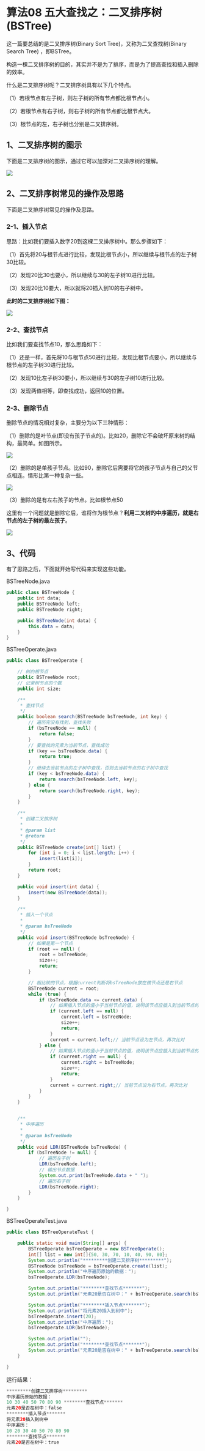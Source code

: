# 算法08 五大查找之：二叉排序树(BSTree)

这一篇要总结的是二叉排序树(Binary Sort Tree)，又称为二叉查找树(Binary Search Tree) ，即BSTree。

构造一棵二叉排序树的目的，其实并不是为了排序，而是为了提高查找和插入删除的效率。

什么是二叉排序树呢？二叉排序树具有以下几个特点。

（1）若根节点有左子树，则左子树的所有节点都比根节点小。

（2）若根节点有右子树，则右子树的所有节点都比根节点大。

（3）根节点的左，右子树也分别是二叉排序树。

## 1、二叉排序树的图示

下面是二叉排序树的图示，通过它可以加深对二叉排序树的理解。

![](https://raw.githubusercontent.com/hyman213/FigureBed/master/2019/06/20190624210917.png)

## 2、二叉排序树常见的操作及思路

下面是二叉排序树常见的操作及思路。

### 2-1、插入节点

思路：比如我们要插入数字20到这棵二叉排序树中。那么步骤如下：

（1）首先将20与根节点进行比较，发现比根节点小，所以继续与根节点的左子树30比较。

（2）发现20比30也要小，所以继续与30的左子树10进行比较。

（3）发现20比10要大，所以就将20插入到10的右子树中。

**此时的二叉排序树如下图：**

![](https://raw.githubusercontent.com/hyman213/FigureBed/master/2019/06/20190624211000.png)

### 2-2、查找节点

比如我们要查找节点10，那么思路如下：

（1）还是一样，首先将10与根节点50进行比较，发现比根节点要小，所以继续与根节点的左子树30进行比较。

（2）发现10比左子树30要小，所以继续与30的左子树10进行比较。

（3）发现两值相等，即查找成功，返回10的位置。

### 2-3、删除节点

删除节点的情况相对复杂，主要分为以下三种情形：

（1）删除的是叶节点(即没有孩子节点的)。比如20，删除它不会破坏原来树的结构，最简单。如图所示。

![](https://raw.githubusercontent.com/hyman213/FigureBed/master/2019/06/20190624211031.png)

（2）删除的是单孩子节点。比如90，删除它后需要将它的孩子节点与自己的父节点相连。情形比第一种复杂一些。

![](https://raw.githubusercontent.com/hyman213/FigureBed/master/2019/06/20190624211054.png)

（3）删除的是有左右孩子的节点。比如根节点50

这里有一个问题就是删除它后，谁将作为根节点？**利用二叉树的中序遍历，就是右节点的左子树的最左孩子**。

![](https://raw.githubusercontent.com/hyman213/FigureBed/master/2019/06/20190624211115.png)

## 3、代码

有了思路之后，下面就开始写代码来实现这些功能。

BSTreeNode.java

```java
public class BSTreeNode {
    public int data;
    public BSTreeNode left;
    public BSTreeNode right;

    public BSTreeNode(int data) {
        this.data = data;
    }
}
```

BSTreeOperate.java

```java
public class BSTreeOperate {

    // 树的根节点
    public BSTreeNode root;
    // 记录树节点的个数
    public int size;

    /**
     * 查找节点
     */
    public boolean search(BSTreeNode bsTreeNode, int key) {
        // 遍历完没有找到，查找失败
        if (bsTreeNode == null) {
            return false;
        }
        // 要查找的元素为当前节点，查找成功
        if (key == bsTreeNode.data) {
            return true;
        }
        // 继续去当前节点的左子树中查找，否则去当前节点的右子树中查找
        if (key < bsTreeNode.data) {
            return search(bsTreeNode.left, key);
        } else {
            return search(bsTreeNode.right, key);
        }
    }

    /**
     * 创建二叉排序树
     *
     * @param list
     * @return
     */
    public BSTreeNode create(int[] list) {
        for (int i = 0; i < list.length; i++) {
            insert(list[i]);
        }
        return root;
    }

    public void insert(int data) {
        insert(new BSTreeNode(data));
    }

    /**
     * 插入一个节点
     *
     * @param bsTreeNode
     */
    public void insert(BSTreeNode bsTreeNode) {
        // 如果是第一个节点
        if (root == null) {
            root = bsTreeNode;
            size++;
            return;
        }

        // 相比较的节点，根据current判断将bsTreeNode放在做节点还是右节点
        BSTreeNode current = root;
        while (true) {
            if (bsTreeNode.data <= current.data) {
                // 如果插入节点的值小于当前节点的值，说明该节点应插入到当前节点的左子树，而此时如果左子树为空，就直接设置当前节点的左子树为插入节点。
                if (current.left == null) {
                    current.left = bsTreeNode;
                    size++;
                    return;
                }
                current = current.left;// 当前节点设为左节点，再次比对
            } else {
                // 如果插入节点的值小于当前节点的值，说明该节点应插入到当前节点的左子树，而此时如果左子树为空，就直接设置当前节点的左子树为插入节点。
                if (current.right == null) {
                    current.right = bsTreeNode;
                    size++;
                    return;
                }
                current = current.right;// 当前节点设为右节点，再次比对
            }
        }
    }


    /**
     * 中序遍历
     *
     * @param bsTreeNode
     */
    public void LDR(BSTreeNode bsTreeNode) {
        if (bsTreeNode != null) {
            // 遍历左子树
            LDR(bsTreeNode.left);
            // 输出节点数据
            System.out.print(bsTreeNode.data + " ");
            // 遍历右子树
            LDR(bsTreeNode.right);
        }
    }

}
```

BSTreeOperateTest.java

```java
public class BSTreeOperateTest {

    public static void main(String[] args) {
        BSTreeOperate bsTreeOperate = new BSTreeOperate();
        int[] list = new int[]{50, 30, 70, 10, 40, 90, 80};
        System.out.println("*********创建二叉排序树*********");
        BSTreeNode bsTreeNode = bsTreeOperate.create(list);
        System.out.println("中序遍历原始的数据：");
        bsTreeOperate.LDR(bsTreeNode);

        System.out.println("********查找节点*******");
        System.out.println("元素20是否在树中：" + bsTreeOperate.search(bsTreeNode, 20));

        System.out.println("********插入节点*******");
        System.out.println("将元素20插入到树中");
        bsTreeOperate.insert(20);
        System.out.println("中序遍历：");
        bsTreeOperate.LDR(bsTreeNode);

        System.out.println("");
        System.out.println("********查找节点*******");
        System.out.println("元素20是否在树中：" + bsTreeOperate.search(bsTreeNode, 20));
    }

}
```

运行结果：

```java
*********创建二叉排序树*********
中序遍历原始的数据：
10 30 40 50 70 80 90 ********查找节点*******
元素20是否在树中：false
********插入节点*******
将元素20插入到树中
中序遍历：
10 20 30 40 50 70 80 90 
********查找节点*******
元素20是否在树中：true
```